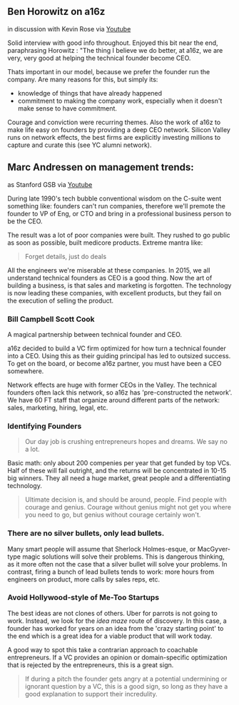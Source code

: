 ## Ben Horowitz on a16z
in discussion with Kevin Rose via [Youtube](https://www.youtube.com/watch?v=QHXcMhs5orE&ab_channel=Revision3)

Solid interview with good info throughout.  Enjoyed this bit near the end, paraphrasing Horowitz : "The thing I believe we do better, at a16z, we are very, very good at helping the technical founder become CEO. 

Thats important in our model, because we prefer the founder run the company.  Are many reasons for this, but simply its: 

*  knowledge of things that have already happened
*  commitment to making the company work, especially when it doesn't make sense to have commitment. 

Courage and conviction were recurring themes.  Also the work of a16z to make life easy on founders by providing a deep CEO network.  Silicon Valley runs on network effects, the best firms are explicitly investing millions to capture and curate this (see YC alumni network).

## Marc Andressen on management trends: 
as Stanford GSB via [Youtube](https://www.youtube.com/watch?v=JYYsXzt1VDc&ab_channel=StanfordGraduateSchoolofBusiness)

During late 1990's tech bubble conventional wisdom on the C-suite went something like: founders can't run companies, therefore we'll premote the founder to VP of Eng, or CTO and bring in a professional business person to be the CEO.

The result was a lot of poor companies were built.  They rushed to go public as soon as possible, built medicore products.  Extreme mantra like: 

>  Forget details, just do deals

All the engineers we're miserable at these companies.  In 2015, we all understand technical founders as CEO is a good thing.  Now the art of building a business, is that sales and marketing is forgotten.  The technology is now leading these companies, with excellent products, but they fail on the execution of selling the product.


### Bill Campbell Scott Cook

A magical partnership between technical founder and CEO.

a16z decided to build a VC firm optimized for how turn a technical founder into a CEO.  Using this as their guiding principal has led to outsized success.  To get on the board, or become a16z partner, you must have been a CEO somewhere. 

Network effects are huge with former CEOs in the Valley.  The technical founders often lack this network, so a16z has 'pre-constructed the network'.  We have 60 FT staff that organize around different parts of the network: sales, marketing, hiring, legal, etc. 

### Identifying Founders 

> Our day job is crushing entrepreneurs hopes and dreams.  We say no a lot.

Basic math: only about 200 compenies per year that get funded by top VCs.  Half of these will fail outright, and the returns will be concentrated in 10-15 big winners.  They all need a huge market, great people and a differentiating technology. 

> Ultimate decision is, and should be around, people.  Find people with courage and genius.  Courage without genius might not get you where you need to go, but genius without courage certainly won't.

### There are no silver bullets, only lead bullets.  

Many smart people will assume that Sherlock Holmes-esque, or MacGyver-type magic solutions will solve their problems.  This is dangerous thinking, as it more often not the case that a silver bullet will solve your problems.  In contrast, firing a bunch of lead bullets tends to work: more hours from engineers on product, more calls by sales reps, etc. 

###  Avoid Hollywood-style of Me-Too Startups

The best ideas are not clones of others.  Uber for parrots is not going to work.  Instead, we look for the *idea maze* route of discovery.  In this case, a founder has worked for years on an idea from the 'crazy starting point' to the end which is a great idea for a viable product that will work today. 

A good way to spot this take a contrarian approach to coachable entrepreneurs.  If a VC provides an opinion or domain-specific optimization that is rejected by the entrepreneurs, this is a great sign.

>  If during a pitch the founder gets angry at a potential undermining or ignorant question by a VC, this is a good sign, so long as they have a good explanation to support their incredulity. 